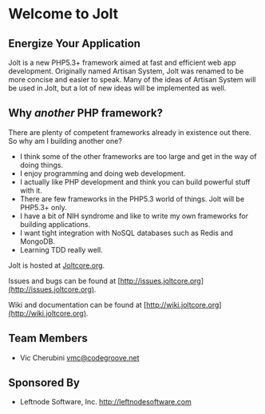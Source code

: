 # Welcome to Jolt
## Energize Your Application

Jolt is a new PHP5.3+ framework aimed at fast and efficient web app development. Originally named Artisan System, Jolt was renamed to be more concise and easier to speak. Many of the ideas of Artisan System will be used in Jolt, but a lot of new ideas will be implemented as well.

## Why *another* PHP framework?
There are plenty of competent frameworks already in existence out there. So why am I building another one?

* I think some of the other frameworks are too large and get in the way of doing things.
* I enjoy programming and doing web development.
* I actually like PHP development and think you can build powerful stuff with it.
* There are few frameworks in the PHP5.3 world of things. Jolt will be PHP5.3+ only.
* I have a bit of NIH syndrome and like to write my own frameworks for building applications.
* I want tight integration with NoSQL databases such as Redis and MongoDB.
* Learning TDD really well.

Jolt is hosted at [Joltcore.org](http://joltcore.org).

Issues and bugs can be found at [http://issues.joltcore.org](http://issues.joltcore.org).

Wiki and documentation can be found at [http://wiki.joltcore.org](http://wiki.joltcore.org).

## Team Members
* Vic Cherubini <vmc@codegroove.net>

## Sponsored By
* Leftnode Software, Inc. <http://leftnodesoftware.com>
